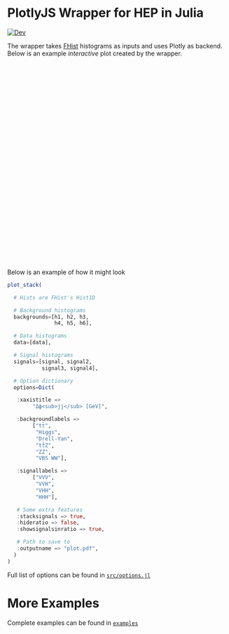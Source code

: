 # PlotlyJS Wrapper for HEP in Julia

[![Dev](https://img.shields.io/badge/docs-dev-blue.svg)](https://sgnoohc.github.io/PlotlyJSWrapper.jl/dev/)

The wrapper takes [FHist](https://github.com/Moelf/FHist.jl) histograms as inputs and uses Plotly as backend.
Below is an example <i>interactive</i> plot created by the wrapper.

<div style="text-align:center;width:100%;height:454px;overflow:hidden">
<!-- <iframe src="plot.html" width="520" height="620" frameBorder="0">
</iframe> -->
<iframe id="github-iframe" src="" width="520" height="620" frameBorder="0" style="-webkit-transform:scale(0.7);-webkit-transform-origin: 0 0;"></iframe>
<script>
    fetch('https://api.github.com/repos/sgnoohc/PlotlyJSWrapper.jl/contents/examples/example1/plot.html')
        .then(function(response) {
            return response.json();
        }).then(function(data) {
            var iframe = document.getElementById('github-iframe');
            iframe.src = 'data:text/html;base64;charset=utf-8,' + encodeURIComponent(data['content']);
        });
</script>
</div>

Below is an example of how it might look

```julia
plot_stack(

  # Hists are FHist's Hist1D

  # Background histograms
  backgrounds=[h1, h2, h3,
               h4, h5, h6],

  # Data histograms
  data=[data],

  # Signal histograms
  signals=[signal, signal2,
           signal3, signal4],

  # Option dictionary
  options=Dict(

   :xaxistitle =>
        "Δϕ<sub>jj</sub> [GeV]",

   :backgroundlabels =>
        ["tt̄",
         "Higgs",
         "Drell-Yan",
         "tt̄Z",
         "ZZ",
         "VBS WW"],

   :signallabels =>
        ["VVV",
         "VVH",
         "VHH",
         "HHH"],

   # Some extra features
   :stacksignals => true,
   :hideratio => false,
   :showsignalsinratio => true,

   # Path to save to
   :outputname => "plot.pdf",
  )
)
```

Full list of options can be found in [```src/options.jl```](https://github.com/sgnoohc/PlotlyJSWrapper.jl/blob/main/src/options.jl)

# More Examples

Complete examples can be found in [```examples```](https://github.com/sgnoohc/PlotlyJSWrapper.jl/blob/main/examples)
